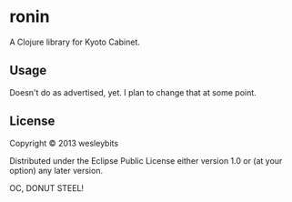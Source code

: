 # ronin

A Clojure library for Kyoto Cabinet.

## Usage

Doesn't do as advertised, yet.  I plan to change that at some point.

## License

Copyright © 2013 wesleybits

Distributed under the Eclipse Public License either version 1.0 or (at
your option) any later version.

OC, DONUT STEEL!